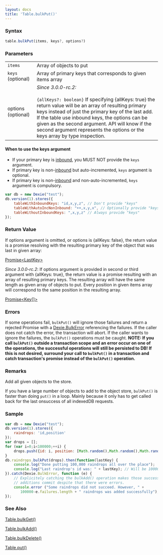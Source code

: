 ```yaml
---
layout: docs
title: 'Table.bulkPut()'
---
```


### Syntax

```javascript
table.bulkPut(items, keys?, options?)
```

### Parameters
<table>
  <tr>
    <td><code>items</code></td>
    <td>Array of objects to put</td>
  <tr>
    <td><code>keys</code> (optional)</td>
    <td>Array of primary keys that corresponds to given items array</td>
  </tr>
  <tr><td>options (optional)</td><td><i>Since 3.0.0-rc.2:</i><br/><br/><code>{allKeys?: boolean}</code> If specifying {allKeys: true} the return value will be an array of resulting primary keys instead of just the primary key of the last add. If the table use inbound keys, the options can be given as the second argument. API will know if the second argument represents the options or the keys array by type inspection.</td></tr>
  </tr>
</table>

#### When to use the keys argument

* If your primary key is [inbound](/docs/inbound), you MUST NOT provide the `keys` argument.
* If primary key is non-[inbound](/docs/inbound) but auto-incremented, `keys` argument is optional.
* If primary key is non-[inbound](/docs/inbound) and non-auto-incremented, `keys` argument is compulsory.

```javascript
var db = new Dexie("test");
db.version(1).stores({
    tableWithInboundKeys: "id,x,y,z", // Don't provide "keys"
    tableWithAutoIncNonInbound: "++,x,y,x", // Optionally provide "keys"
    tableWithoutInboundKeys: ",x,y,z" // Always provide "keys"
});
```

### Return Value

If options argument is omitted, or options is {allKeys: false}, the return value is a promise resolving with the resulting primary key of the object that was last in given array:

[Promise&lt;LastKey&gt;](/docs/Promise/Promise)


*Since 3.0.0-rc.2*: If options argument is provided in second or third argument with {allKeys: true}, the return value is a promise resulting with an array of resulting primary keys. The resulting array will have the same length as given array of objects to put. Every position in given items array will correspond to the same position in the resulting array.

[Promise&lt;Key[]&gt;](/docs/Promise/Promise)


### Errors

If some operations fail, `bulkPut()` will ignore those failures and return a rejected Promise with a
[Dexie.BulkError](/docs/DexieErrors/Dexie.BulkError) referencing the failures. If the caller does not catch the error, the transaction will abort. If the caller wants to ignore the failures, the `bulkPut()` operations must be caught. **NOTE: If you call `bulkPut()` outside a transaction scope and an error occur on one of the operations, the successful operations will still be persisted to DB! If this is not desired, surround your call to `bulkPut()` in a transaction and catch transaction's promise instead of the `bulkPut()` operation.**

### Remarks

Add all given objects to the store.

If you have a large number of objects to add to the object store, `bulkPut()` is faster than doing `put()` in a loop. Mainly because it only has to get called back for the last onsuccess of all indexedDB requests.

### Sample

```javascript
var db = new Dexie("test");
db.version(1).stores({
    raindrops: 'id,position'
});
var drops = [];
for (var i=0;i<100000;++i) {
    drops.push({id: i, position: [Math.random(),Math.random(),Math.random()]})
}
db.raindrops.bulkPut(drops).then(function(lastKey) {
    console.log("Done putting 100,000 raindrops all over the place");
    console.log("Last raindrop's id was: " + lastKey); // Will be 100000.
}).catch(Dexie.BulkError, function (e) {
    // Explicitely catching the bulkAdd() operation makes those successful
    // additions commit despite that there were errors.
    console.error ("Some raindrops did not succeed. However, " +
       100000-e.failures.length + " raindrops was added successfully");
});
```

### See Also

[Table.bulkGet()](/docs/Table/Table.bulkGet())

[Table.bulkAdd()](/docs/Table/Table.bulkAdd())

[Table.bulkDelete()](/docs/Table/Table.bulkDelete())

[Table.put()](/docs/Table/Table.put())
